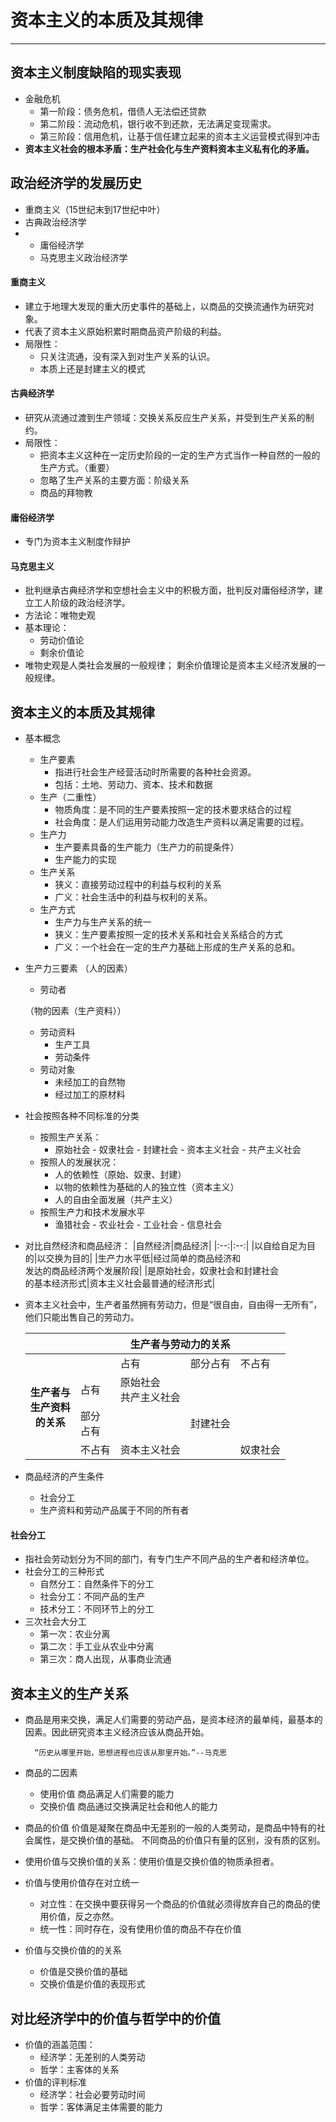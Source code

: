 # 资本主义的本质及其规律
---
## 资本主义制度缺陷的现实表现
* 金融危机
    * 第一阶段：债务危机，借债人无法偿还贷款
    * 第二阶段：流动危机，银行收不到还款，无法满足变现需求。
    * 第三阶段：信用危机，让基于信任建立起来的资本主义运营模式得到冲击
* __资本主义社会的根本矛盾：生产社会化与生产资料资本主义私有化的矛盾。__
## 政治经济学的发展历史
* 重商主义（15世纪末到17世纪中叶）
* 古典政治经济学
* 
    * 庸俗经济学
    * 马克思主义政治经济学
#### 重商主义
* 建立于地理大发现的重大历史事件的基础上，以商品的交换流通作为研究对象。
* 代表了资本主义原始积累时期商品资产阶级的利益。
* 局限性：
    * 只关注流通，没有深入到对生产关系的认识。
    * 本质上还是封建主义的模式
#### 古典经济学
* 研究从流通过渡到生产领域：交换关系反应生产关系，并受到生产关系的制约。
* 局限性：
    * 把资本主义这种在一定历史阶段的一定的生产方式当作一种自然的一般的生产方式。（重要）
    * 忽略了生产关系的主要方面：阶级关系
    * 商品的拜物教
#### 庸俗经济学
* 专门为资本主义制度作辩护
#### 马克思主义
* 批判继承古典经济学和空想社会主义中的积极方面，批判反对庸俗经济学，建立工人阶级的政治经济学。
* 方法论：唯物史观
* 基本理论：
    * 劳动价值论
    * 剩余价值论
* 唯物史观是人类社会发展的一般规律；
剩余价值理论是资本主义经济发展的一般规律。
## 资本主义的本质及其规律
* 基本概念
    * 生产要素
        * 指进行社会生产经营活动时所需要的各种社会资源。
        * 包括：土地、劳动力、资本、技术和数据
    * 生产（二重性）
        * 物质角度：是不同的生产要素按照一定的技术要求结合的过程
        * 社会角度：是人们运用劳动能力改造生产资料以满足需要的过程。
    * 生产力
        * 生产要素具备的生产能力（生产力的前提条件）
        * 生产能力的实现
    * 生产关系
        * 狭义：直接劳动过程中的利益与权利的关系
        * 广义：社会生活中的利益与权利的关系。
    * 生产方式
        * 生产力与生产关系的统一
        * 狭义：生产要素按照一定的技术关系和社会关系结合的方式
        * 广义：一个社会在一定的生产力基础上形成的生产关系的总和。
* 生产力三要素
    （人的因素）
    * 劳动者

    （物的因素（生产资料））
    * 劳动资料
        * 生产工具
        * 劳动条件
    * 劳动对象
        * 未经加工的自然物
        * 经过加工的原材料
* 社会按照各种不同标准的分类
    * 按照生产关系：
        * 原始社会 - 奴隶社会 - 封建社会 - 资本主义社会 - 共产主义社会
    * 按照人的发展状况：
        * 人的依赖性（原始、奴隶、封建）
        * 以物的依赖性为基础的人的独立性（资本主义）
        * 人的自由全面发展（共产主义）
    * 按照生产力和技术发展水平
        * 渔猎社会 - 农业社会 - 工业社会 - 信息社会
* 对比自然经济和商品经济：
    |自然经济|商品经济|
    |:--:|:--:|
    |以自给自足为目的|以交换为目的|
    |生产力水平低|经过简单的商品经济和<br/>发达的商品经济两个发展阶段|
    |是原始社会，奴隶社会和封建社会<br/>的基本经济形式|资本主义社会最普通的经济形式|
* <table>
    <thead>
    <tr><th></th><th colspan="4">生产者与劳动力的关系</th></tr>
    </thead>
    <tbody>
    <tr><th rowspan="4">生产者与<br/>生产资料<br/>的关系</th><td></td><td>占有</td><td>部分占有</td><td>不占有</td></tr>
    <tr><td>占有</td><td>原始社会<br/>共产主义社会</td><td></td><td></td></tr>
    <tr><td>部分<br/>占有</td><td></td><td>封建社会</td><td></td></tr>
    <tr><td>不占有</td><td>资本主义社会</td><td></td><td>奴隶社会</td></tr>
    </tbody>
    资本主义社会中，生产者虽然拥有劳动力，但是“很自由，自由得一无所有”，他们只能出售自己的劳动力。
    </table>

* 商品经济的产生条件
    * 社会分工
    * 生产资料和劳动产品属于不同的所有者

#### 社会分工
* 指社会劳动划分为不同的部门，有专门生产不同产品的生产者和经济单位。
* 社会分工的三种形式
    * 自然分工：自然条件下的分工
    * 社会分工：不同产品的生产
    * 技术分工：不同环节上的分工
* 三次社会大分工
    * 第一次：农业分离
    * 第二次：手工业从农业中分离
    * 第三次：商人出现，从事商业流通
## 资本主义的生产关系
* 商品是用来交换，满足人们需要的劳动产品，是资本经济的最单纯，最基本的因素。因此研究资本主义经济应该从商品开始。

        “历史从哪里开始，思想进程也应该从那里开始。”--马克思

* 商品的二因素
    * 使用价值
    商品满足人们需要的能力
    * 交换价值
    商品通过交换满足社会和他人的能力
* 商品的价值
    价值是凝聚在商品中无差别的一般的人类劳动，是商品中特有的社会属性，是交换价值的基础。
    不同商品的价值只有量的区别，没有质的区别。
* 使用价值与交换价值的关系：使用价值是交换价值的物质承担者。
* 价值与使用价值存在对立统一
    * 对立性：在交换中要获得另一个商品的价值就必须得放弃自己的商品的使用价值，反之亦然。
    * 统一性：同时存在，没有使用价值的商品不存在价值
* 价值与交换价值的的关系
    * 价值是交换价值的基础
    * 交换价值是价值的表现形式
    
## 对比经济学中的价值与哲学中的价值
* 价值的涵盖范围：
    * 经济学：无差别的人类劳动
    * 哲学：主客体的关系
* 价值的评判标准
    * 经济学：社会必要劳动时间
    * 哲学：客体满足主体需要的能力